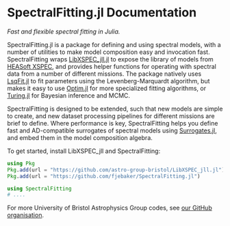 # SpectralFitting.jl Documentation

_Fast and flexible spectral fitting in Julia._

SpectralFitting.jl is a package for defining and using spectral models, with a number of utilities to make model composition easy and invocation fast. SpectralFitting wraps [LibXSPEC_jll.jl](https://github.com/astro-group-bristol/LibXSPEC_jll.jl) to expose the library of models from [HEASoft XSPEC](https://heasarc.gsfc.nasa.gov/xanadu/xspec/), and provides helper functions for operating with spectral data from a number of different missions. The package natively uses [LsqFit.jl](https://github.com/JuliaNLSolvers/LsqFit.jl) to fit parameters using the Levenberg-Marquardt algorithm, but makes it easy to use [Optim.jl](https://github.com/JuliaNLSolvers/Optim.jl) for more specialized fitting algorithms, or [Turing.jl](https://github.com/TuringLang/Turing.jl) for Bayesian inference and MCMC.

SpectralFitting is designed to be extended, such that new models are simple to create, and new dataset processing pipelines for different missions are brief to define. Where performance is key, SpectralFitting helps you define fast and AD-compatible surrogates of spectral models using [Surrogates.jl](https://github.com/SciML/Surrogates.jl), and embed them in the model composition algebra.

To get started, install LibXSPEC_jll and SpectralFitting:
```julia
using Pkg
Pkg.add(url = "https://github.com/astro-group-bristol/LibXSPEC_jll.jl")
Pkg.add(url = "https://github.com/fjebaker/SpectralFitting.jl")

using SpectralFitting
# ....
```

For more University of Bristol Astrophysics Group codes, see [our GitHub organisation](https://github.com/astro-group-bristol).